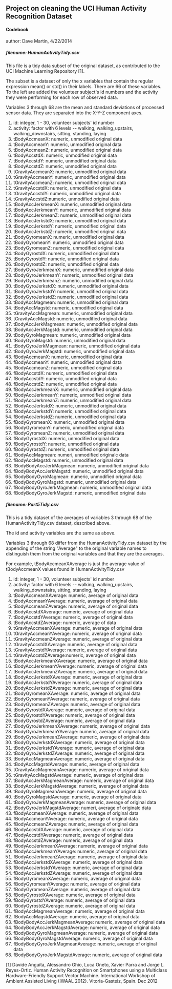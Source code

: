 ## Project on cleaning the UCI Human Activity Recognition Dataset ##

#### Codebook ####

author: Dave Martin, 4/22/2014


##### filename: HumanActivityTidy.csv #####

This file is a tidy data subset of the original dataset, as contributed to the UCI Machine Learning Repository [1].  

The subset is a dataset of only the x variables that contain the regular expression mean() or std() in their labels.  There are 66 of these variables.  To the left are added the volunteer subject's id numbers and the activity they were performing for each row of observed data.

Variables 3 through 68 are the mean and standard deviations of processed sensor data.  They are separated into the X-Y-Z component axes.

1.	id: integer, 1 - 30, volunteer subjects' id number
2.	activity: factor with 6 levels -- walking, walking\_upstairs, walking\_downstairs, sitting, standing, laying
3.	tBodyAccmeanX: numeric, unmodified original data
4.	tBodyAccmeanY: numeric, unmodified original data
5.	tBodyAccmeanZ: numeric, unmodified original data
6.	tBodyAccstdX: numeric, unmodified original data
7.	tBodyAccstdY: numeric, unmodified original data
8.	tBodyAccstdZ: numeric, unmodified original data
9.	tGravityAccmeanX: numeric, unmodified original data
10.	tGravityAccmeanY: numeric, unmodified original data
11.	tGravityAccmeanZ: numeric, unmodified original data
12.	tGravityAccstdX: numeric, unmodified original data
13.	tGravityAccstdY: numeric, unmodified original data
14.	tGravityAccstdZ:numeric, unmodified original data
15.	tBodyAccJerkmeanX: numeric, unmodified original data
16.	tBodyAccJerkmeanY: numeric, unmodified original data
17.	tBodyAccJerkmeanZ: numeric, unmodified original data
18.	tBodyAccJerkstdX: numeric, unmodified original data
19.	tBodyAccJerkstdY: numeric, unmodified original data
20.	tBodyAccJerkstdZ: numeric, unmodified original data
21.	tBodyGyromeanX: numeric, unmodified original data
22.	tBodyGyromeanY: numeric, unmodified original data
23.	tBodyGyromeanZ: numeric, unmodified original data
24.	tBodyGyrostdX: numeric, unmodified original data
25.	tBodyGyrostdY: numeric, unmodified original data
26.	tBodyGyrostdZ: numeric, unmodified original data
27.	tBodyGyroJerkmeanX: numeric, unmodified original data
28.	tBodyGyroJerkmeanY: numeric, unmodified original data
29.	tBodyGyroJerkmeanZ: numeric, unmodified original data
30.	tBodyGyroJerkstdX: numeric, unmodified original data
31.	tBodyGyroJerkstdY: numeric, unmodified original data
32.	tBodyGyroJerkstdZ: numeric, unmodified original data
33.	tBodyAccMagmean: numeric, unmodified original data
34.	tBodyAccMagstd: numeric, unmodified original data
35.	tGravityAccMagmean: numeric, unmodified original data
36.	tGravityAccMagstd: numeric, unmodified original data
37.	tBodyAccJerkMagmean: numeric, unmodified original data
38.	tBodyAccJerkMagstd: numeric, unmodified original data
39.	tBodyGyroMagmean: numeric, unmodified original data
40.	tBodyGyroMagstd: numeric, unmodified original data
41.	tBodyGyroJerkMagmean: numeric, unmodified original data
42.	tBodyGyroJerkMagstd: numeric, unmodified original data
43.	fBodyAccmeanX: numeric, unmodified original data
44.	fBodyAccmeanY: numeric, unmodified original data
45.	fBodyAccmeanZ: numeric, unmodified original data
46.	fBodyAccstdX: numeric, unmodified original data
47.	fBodyAccstdY: numeric, unmodified original data
48.	fBodyAccstdZ: numeric, unmodified original data
49.	fBodyAccJerkmeanX: numeric, unmodified original data
50.	fBodyAccJerkmeanY: numeric, unmodified original data
51.	fBodyAccJerkmeanZ: numeric, unmodified original data
52.	fBodyAccJerkstdX: numeric, unmodified original data
53.	fBodyAccJerkstdY: numeric, unmodified original data
54.	fBodyAccJerkstdZ: numeric, unmodified original data
55.	fBodyGyromeanX: numeric, unmodified original data
56.	fBodyGyromeanY: numeric, unmodified original data
57.	fBodyGyromeanZ: numeric, unmodified original data
58.	fBodyGyrostdX: numeric, unmodified original data
59.	fBodyGyrostdY: numeric, unmodified original data
60.	fBodyGyrostdZ: numeric, unmodified original data
61.	fBodyAccMagmean: numeri, unmodified originalc data
62.	fBodyAccMagstd: numeric, unmodified original data
63.	fBodyBodyAccJerkMagmean: numeric, unmodified original data
64.	fBodyBodyAccJerkMagstd: numeric, unmodified original data
65.	fBodyBodyGyroMagmean: numeric, unmodified original data
66.	fBodyBodyGyroMagstd: numeric, unmodified original data
67.	fBodyBodyGyroJerkMagmean: numeric, unmodified original data
68.	fBodyBodyGyroJerkMagstd: numeric, unmodified original data



##### filename: Part5Tidy.csv #####

This is a tidy dataset of the averages of variables 3 through 68 of the HumanActivityTidy.csv dataset, described above.

The id and activity variables are the same as above. 

Variables 3 through 68 differ from the HumanActivityTidy.csv dataset by the appending of the string "Average" to the original variable names to distinguish them from the original variables and that they are the averages.  

For example, tBodyAccmeanXAverage is just the average value of tBodyAccmeanX values found in HumanActivityTidy.csv


1.	id: integer, 1 - 30, volunteer subjects' id number
2.	activity: factor with 6 levels -- walking, walking\_upstairs, walking\_downstairs, sitting, standing, laying
3.	tBodyAccmeanXAverage: numeric, average of original data
4.	tBodyAccmeanYAverage: numeric, average of original data
5.	tBodyAccmeanZAverage: numeric, average of original data
6.	tBodyAccstdXAverage: numeric, average of original data
7.	tBodyAccstdYAverage: numeric, average of original data
8.	tBodyAccstdZAverage: numeric, average of data
9.	tGravityAccmeanXAverage: numeric, average of original data
10.	tGravityAccmeanYAverage: numeric, average of original data
11.	tGravityAccmeanZAverage: numeric, average of original data
12.	tGravityAccstdXAverage: numeric, average of original data
13.	tGravityAccstdYAverage: numeric, average of original data
14.	tGravityAccstdZAverage:numeric, average of original data
15.	tBodyAccJerkmeanXAverage: numeric, average of original data
16.	tBodyAccJerkmeanYAverage: numeric, average of original data
17.	tBodyAccJerkmeanZAverage: numeric, average of original data
18.	tBodyAccJerkstdXAverage: numeric, average of original data
19.	tBodyAccJerkstdYAverage: numeric, average of original data
20.	tBodyAccJerkstdZAverage: numeric, average of original data
21.	tBodyGyromeanXAverage: numeric, average of original data
22.	tBodyGyromeanYAverage: numeric, average of original data
23.	tBodyGyromeanZAverage: numeric, average of original data
24.	tBodyGyrostdXAverage: numeric, average of original data
25.	tBodyGyrostdYAverage: numeric, average of original data
26.	tBodyGyrostdZAverage: numeric, average of original data
27.	tBodyGyroJerkmeanXAverage: numeric, average of original data
28.	tBodyGyroJerkmeanYAverage: numeric, average of original data
29.	tBodyGyroJerkmeanZAverage: numeric, average of original data
30.	tBodyGyroJerkstdXAverage: numeric, average of original data
31.	tBodyGyroJerkstdYAverage: numeric, average of original data
32.	tBodyGyroJerkstdZAverage: numeric, average of original data
33.	tBodyAccMagmeanAverage: numeric, average of original data
34.	tBodyAccMagstdAverage: numeric, average of original data
35.	tGravityAccMagmeanAverage: numeric, average of original data
36.	tGravityAccMagstdAverage: numeric, average of original data
37.	tBodyAccJerkMagmeanAverage: numeric, average of original data
38.	tBodyAccJerkMagstdAverage: numeric, average of original data
39.	tBodyGyroMagmeanAverage: numeric, average of original data
40.	tBodyGyroMagstdAverage: numeric, average of original data
41.	tBodyGyroJerkMagmeanAverage: numeric, average of original data
42.	tBodyGyroJerkMagstdAverage: numeri, average of originalc data
43.	fBodyAccmeanXAverage: numeric, average of original data
44.	fBodyAccmeanYAverage: numeric, average of original data
45.	fBodyAccmeanZAverage: numeric, average of original data
46.	fBodyAccstdXAverage: numeric, average of original data
47.	fBodyAccstdYAverage: numeric, average of original data
48.	fBodyAccstdZAverage: numeric, average of original data
49.	fBodyAccJerkmeanXAverage: numeric, average of original data
50.	fBodyAccJerkmeanYAverage: numeric, average of original data
51.	fBodyAccJerkmeanZAverage: numeric, average of original data
52.	fBodyAccJerkstdXAverage: numeric, average of original data
53.	fBodyAccJerkstdYAverage: numeric, average of original data
54.	fBodyAccJerkstdZAverage: numeric, average of original data
55.	fBodyGyromeanXAverage: numeric, average of original data
56.	fBodyGyromeanYAverage: numeric, average of original data
57.	fBodyGyromeanZAverage: numeric, average of original data
58.	fBodyGyrostdXAverage: numeric, average of original data
59.	fBodyGyrostdYAverage: numeric, average of original data
60.	fBodyGyrostdZAverage: numeric, average of original data
61.	fBodyAccMagmeanAverage: numeric, average of original data
62.	fBodyAccMagstdAverage: numeric, average of original data
63.	fBodyBodyAccJerkMagmeanAverage: numeric, average of original data
64.	fBodyBodyAccJerkMagstdAverage: numeric, average of original data
65.	fBodyBodyGyroMagmeanAverage: numeric, average of original data
66.	fBodyBodyGyroMagstdAverage: numeric, average of original data
67.	fBodyBodyGyroJerkMagmeanAverage: numeric, average of original data
68.	fBodyBodyGyroJerkMagstdAverage: numeric, average of original data


[1] Davide Anguita, Alessandro Ghio, Luca Oneto, Xavier Parra and Jorge L. Reyes-Ortiz. Human Activity Recognition on Smartphones using a Multiclass Hardware-Friendly Support Vector Machine. International Workshop of Ambient Assisted Living (IWAAL 2012). Vitoria-Gasteiz, Spain. Dec 2012